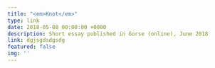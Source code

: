 ```yaml
---
title: "<em>Knot</em>"
type: link
date: 2018-05-08 00:00:00 +0000
description: Short essay published in Gorse (online), June 2018
link: dgjsgdsdgsdg
featured: false
img: ''
---
```

